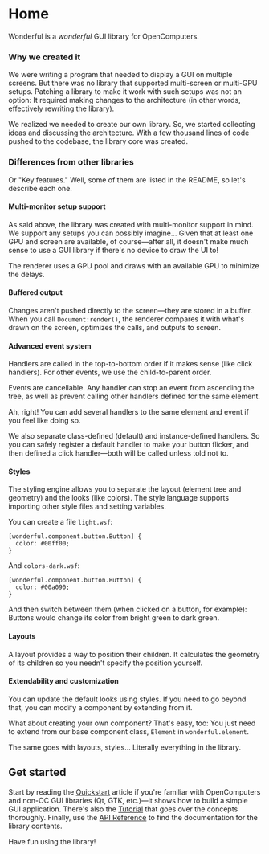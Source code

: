 # Home
Wonderful is a *wonderful* GUI library for OpenComputers.

### Why we created it
We were writing a program that needed to display a GUI on multiple screens. But there was no library that
supported multi-screen or multi-GPU setups. Patching a library to make it work with such setups was not
an option: It required making changes to the architecture (in other words, effectively rewriting the library).

We realized we needed to create our own library. So, we started collecting ideas and discussing
the architecture. With a few thousand lines of code pushed to the codebase, the library core was created.

### Differences from other libraries
Or "Key features." Well, some of them are listed in the README, so let's describe each one.

#### Multi-monitor setup support
As said above, the library was created with multi-monitor support in mind. We support any setups you can
possibly imagine... Given that at least one GPU and screen are available, of course—after all, it doesn't
make much sense to use a GUI library if there's no device to draw the UI to!

The renderer uses a GPU pool and draws with an available GPU to minimize the delays.

#### Buffered output
Changes aren't pushed directly to the screen—they are stored in a buffer. When you call `Document:render()`,
the renderer compares it with what's drawn on the screen, optimizes the calls, and outputs to screen.

#### Advanced event system
Handlers are called in the top-to-bottom order if it makes sense (like click handlers). For other events,
we use the child-to-parent order.

Events are cancellable. Any handler can stop an event from ascending the tree, as well as prevent calling other
handlers defined for the same element.

Ah, right! You can add several handlers to the same element and event if you feel like doing so.

We also separate class-defined (default) and instance-defined handlers. So you can safely register a default
handler to make your button flicker, and then defined a click handler—both will be called unless told not to.

#### Styles
The styling engine allows you to separate the layout (element tree and geometry) and the looks (like colors).
The style language supports importing other style files and setting variables.

You can create a file `light.wsf`:

```
[wonderful.component.button.Button] {
  color: #00ff00;
}
```

And `colors-dark.wsf`:

```
[wonderful.component.button.Button] {
  color: #00a090;
}
```

And then switch between them (when clicked on a button, for example): Buttons would change its color from
bright green to dark green.

#### Layouts
A layout provides a way to position their children. It calculates the geometry of its children so you
needn't specify the position yourself.

#### Extendability and customization
You can update the default looks using styles. If you need to go beyond that, you can modify a component
by extending from it.

What about creating your own component? That's easy, too: You just need to extend from our base component class,
`Element` in `wonderful.element`.

The same goes with layouts, styles... Literally everything in the library.

## Get started
Start by reading the [Quickstart](Quickstart) article if you're familiar with OpenComputers and non-OC GUI
libraries (Qt, GTK, etc.)—it shows how to build a simple GUI application. There's also the [Tutorial](Tutorial)
that goes over the concepts thoroughly. Finally, use the [API Reference](../) to find the documentation
for the library contents.

Have fun using the library!
